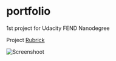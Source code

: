 # portfolio
1st project for Udacity FEND Nanodegree

Project [Rubrick](https://review.udacity.com/#!/rubrics/45/view)

![Screenshoot](portfolio.png "portfolio screenshoot")
